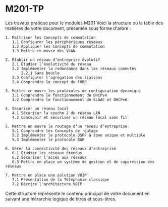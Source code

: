 # M201-TP
Les travaux pratique pour le modules M201
Voici la structure ou la table des matières de votre document, présentée sous forme d'arbre :

```
1. Maîtriser les Concepts de commutation
   1.1 Configurer les périphériques réseaux
   1.2 Appliquer les Concepts de commutation
   1.3 Mettre en œuvre des VLAN

2. Établir un réseau d’entreprise évolutif
   2.1 Étudier l’évolutivité du réseau
   2.2 Implémenter la redondance dans les réseaux commutés
       2.2.1 Sans boucle
   2.3 Configurer l'agrégation des liaisons
   2.4 Comprendre le concept du FHRP

3. Mettre en œuvre les protocoles de configuration dynamique
   3.1 Comprendre le fonctionnement de DHCPv4
   3.2 Comprendre le fonctionnement de SLAAC et DHCPv6

4. Sécuriser un réseau local
   4.1 Sécuriser la couche 2 du réseau LAN
   4.2 Concevoir et sécuriser un réseau local sans fil

5. Mettre en œuvre le routage d’un réseau d’entreprise
   5.1 Comprendre les Concepts de routage
   5.2 Implémenter le protocole OSPF à zone unique et multiple
   5.3 Implémenter le protocole BGP

6. Gérer la connectivité des réseaux d’entreprise
   6.1 Étudier les réseaux étendus
   6.2 Sécuriser l’accès aux réseaux
   6.3 Mettre en place un système de gestion et de supervision des réseaux

7. Mettre en place une solution VOIP
   7.1 Présentation de la Téléphonie classique
   7.2 Décrire l'architecture VOIP
```

Cette structure représente le contenu principal de votre document en suivant une hiérarchie logique de titres et sous-titres.
